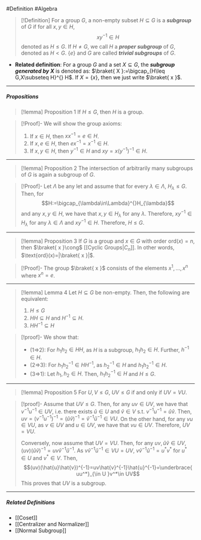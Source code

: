 #Definition #Algebra

> [!Definition]
> For a group $G$, a non-empty subset $H \subseteq G$ is a ***subgroup*** of $G$ if for all $x,y\in H$, $$x y^{-1}\in H$$denoted as $H \leq G$. If $H\neq G$, we call $H$ a ***proper subgroup*** of $G$, denoted as $H < G$. $\{  e \}$ and $G$ are called ***trivial subgroups*** of $G$. 
- **Related definition**: For a group $G$ and a set $X \subseteq G$, the ***subgroup generated by $X$*** is denoted as: $\braket{ X  }:=\bigcap_{H\leq G,X\subseteq H}^{} H$. If $X=\{ x \}$, then we just write $\braket{ x  }$.
---
##### Propositions

> [!lemma] Proposition 1
> If $H \leq G$, then $H$ is a group.

> [!Proof]-
> We will show the group axioms:
> 1. If $x\in H$, then $x x^{-1}=e\in H$.
> 2. If $x,e\in H$, then $ex^{-1}= x^{-1}\in H$.
> 3. If $x,y\in H$, then $y^{-1}\in H$ and $xy=x(y^{-1})^{-1}\in H$.
> 
---
> [!lemma] Proposition 2
> The intersection of arbitrarily many subgroups of $G$ is again a subgroup of $G$.

> [!Proof]-
> Let $\Lambda$ be any let and assume that for every $\lambda\in \Lambda$, $H_{\lambda}\leq G$. Then, for $$H:=\bigcap_{\lambda\in\Lambda}^{}H_{\lambda}$$
> and any $x,y\in H$, we have that $x,y\in H_{\lambda}$ for any $\lambda$. Therefore, $x y^{-1}\in H_{\lambda}$ for any $\lambda\in \Lambda$ and $x  y^{-1}\in H$. Therefore, $H \leq G$.
---
> [!lemma] Proposition 3
> If $G$ is a group and $x\in G$ with order $\text{ord}(x)=n$, then $\braket{ x  }\cong$ [[Cyclic Groups|$C_n$]]. In other words, $\text{ord}(x)=|\braket{ x }|$.

> [!Proof]-
> The group $\braket{  x }$ consists of the elements $x^1,\dots,x^n$ where $x^n=e$.
---
> [!lemma] Lemma 4
> Let $H\subseteq G$ be non-empty. Then, the following are equivalent:
> 1. $H\leq G$
> 2. $HH\subseteq H$ and $H^{-1}\subseteq H$.
> 3. $HH^{-1}\subseteq H$

> [!proof]-
> We show that:
> - (1=>2): For $h_{1}h_{2}\in HH$, as $H$ is a subgroup, $h_{1}h_{2}\in H$. Further, $h^{-1}\in H$. 
> - (2=>3): For $h_{1}h_{2}^{-1}\in H H^{-1}$, as $h_{2}^{-1}\in H$ and $h_{1}h_{2}^{-1}\in H$.
> - (3=>1): Let $h_{1},h_{2}\in H$. Then, $h_{1}h_{2}^{-1}\in H$ and $H\leq G$.
---
> [!lemma] Proposition 5
> For $U,V\leq G$, $UV\leq G$ if and only if $UV=VU$.

> [!proof]-
> Assume that $UV\leq G$. Then, for any $uv\in UV$, we have that $v^{-1}u^{-1}\in UV$, i.e. there exists $\hat{u}\in U$ and $\hat{v}\in V$ s.t. $v^{-1}u^{-1}=\hat{u}\hat{v}$. Then, $uv=(v^{-1}u^{-1})^{-1}=(\hat{u}\hat{v})^{-1}=\hat{v}^{-1}\hat{u}^{-1}\in VU$. On the other hand, for any $vu\in VU$, as $v\in UV$ and $u\in UV$, we have that $vu\in UV$. Therefore, $UV=VU$.
> 
> Conversely, now assume that $UV=VU$. Then, for any $uv,\hat{u}\hat{v}\in UV$, $(uv)(\hat{u}\hat{v})^{-1}=uv\hat{v}^{-1}\hat{u}^{-1}$. As $v\hat{v}^{-1}\hat{u}^{-1}\in VU=UV$, $v\hat{v}^{-1}\hat{u}^{-1}=u^*v^*$ for $u^*\in U$ and $v^*\in V$. Then, $$(uv)(\hat{u}\hat{v})^{-1}=uv\hat{v}^{-1}\hat{u}^{-1}=\underbrace{ uu^*}_{\in U  }v^*\in UV$$ This proves that $UV$ is a subgroup.
---
##### Related Definitions
- [[Coset]]
- [[Centralizer and Normalizer]]
- [[Normal Subgroup]]